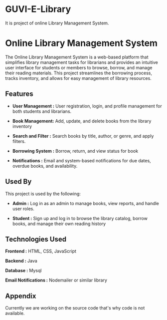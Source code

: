 # GUVI-E-Library
It is project of online Library Management System.


# Online Library Management System
The Online Library Management System is a web-based platform that simplifies library management tasks for librarians and provides an intuitive user interface for students or members to browse, borrow, and manage their reading materials. This project streamlines the borrowing process, tracks inventory, and allows for easy management of library resources.


## Features

- **User Management :** User registration, login, and profile management for both students and librarians.

- **Book Management:** Add, update, and delete books from the library inventory

- **Search and Filter :** Search books by title, author, or genre, and apply filters.

- **Borrowing System :** Borrow, return, and view status for book

- **Notifications :** Email and system-based notifications for due dates, overdue books, and availability.

## Used By

This project is used by the following:

- **Admin :** Log in as an admin to manage books, view reports, and handle user roles.

- **Student :** Sign up and log in to browse the library catalog, borrow books, and manage their own reading history


## Technologies Used

**Frontend :** HTML, CSS, JavaScript

**Backend :** Java

**Database :** Mysql

**Email Notifications :** Nodemailer or similar library


## Appendix

Currently we are working on the source code that's why code is not available.




